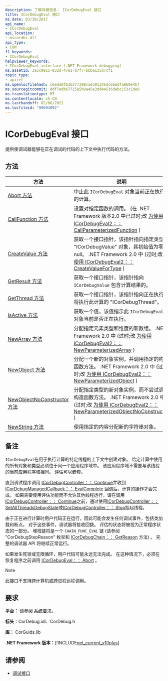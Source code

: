 ```yaml
---
description: 了解详细信息： ICorDebugEval 接口
title: ICorDebugEval 接口
ms.date: 03/30/2017
api_name:
- ICorDebugEval
api_location:
- mscordbi.dll
api_type:
- COM
f1_keywords:
- ICorDebugEval
helpviewer_keywords:
- ICorDebugEval interface [.NET Framework debugging]
ms.assetid: 3a5c9815-832d-47e1-b7f7-bbba135d7cf1
topic_type:
- apiref
ms.openlocfilehash: c6eda0f63b377399cad391346dc6bedfa860e4b7
ms.sourcegitcommit: ddf7edb67715a5b9a45e3dd44536dabc153c1de0
ms.translationtype: MT
ms.contentlocale: zh-CN
ms.lasthandoff: 02/06/2021
ms.locfileid: "99694092"
---
```

# <a name="icordebugeval-interface"></a>ICorDebugEval 接口

提供使调试器能够在正在调试的代码的上下文中执行代码的方法。  
  
## <a name="methods"></a>方法  
  
|方法|说明|  
|------------|-----------------|  
|[Abort 方法](icordebugeval-abort-method.md)|中止此 `ICorDebugEval` 对象当前正在执行的计算。|  
|[CallFunction 方法](icordebugeval-callfunction-method.md)|设置对指定函数的调用。  (在 .NET Framework 版本2.0 中已过时;改 [为使用 ICorDebugEval2：： CallParameterizedFunction](icordebugeval2-callparameterizedfunction-method.md) ) |  
|[CreateValue 方法](icordebugeval-createvalue-method.md)|获取一个接口指针，该指针指向指定类型的 "ICorDebugValue" 对象，其初始值为零或 null。 .NET Framework 2.0 中 (过时;改 [为使用 ICorDebugEval2：： CreateValueForType](icordebugeval2-createvaluefortype-method.md) ) |  
|[GetResult 方法](icordebugeval-getresult-method.md)|获取一个接口指针，该指针指向 `ICorDebugValue` 包含计算结果的。|  
|[GetThread 方法](icordebugeval-getthread-method.md)|获取一个接口指针，该指针指向正在执行或将执行此计算的 "ICorDebugThread"。|  
|[IsActive 方法](icordebugeval-isactive-method.md)|获取一个值，该值指示此 `ICorDebugEval` 对象当前是否正在执行。|  
|[NewArray 方法](icordebugeval-newarray-method.md)|分配指定元素类型和维度的新数组。 .NET Framework 2.0 中 (过时;改 [为使用 ICorDebugEval2：： NewParameterizedArray](icordebugeval2-newparameterizedarray-method.md) ) |  
|[NewObject 方法](icordebugeval-newobject-method.md)|分配一个新的对象实例，并调用指定的构造函数方法。 .NET Framework 2.0 中 (过时;改 [为使用 ICorDebugEval2：： NewParameterizedObject](icordebugeval2-newparameterizedobject-method.md) ) |  
|[NewObjectNoConstructor 方法](icordebugeval-newobjectnoconstructor-method.md)|分配指定类型的新对象实例，而不尝试调用构造函数方法。 .NET Framework 2.0 中 (过时;改 [为使用 ICorDebugEval2：： NewParameterizedObjectNoConstructor](icordebugeval2-newparameterizedobjectnoconstructor-method.md) ) |  
|[NewString 方法](icordebugeval-newstring-method.md)|使用指定的内容分配新的字符串对象。|  
  
## <a name="remarks"></a>备注  

 `ICorDebugEval`在用于执行计算的特定线程的上下文中创建对象。 给定计算中使用的所有对象和类型必须位于同一个应用程序域中。 该应用程序域不需要与该线程的当前应用程序域相同。 评估可以嵌套。  
  
 直到调试程序调用 [ICorDebugController：： Continue](icordebugcontroller-continue-method.md)并收到 [ICorDebugManagedCallback：： EvalComplete](icordebugmanagedcallback-evalcomplete-method.md) 回调后，计算的操作才会完成。 如果需要使用评估功能而不允许其他线程运行，请在调用[ICorDebugController：： Continue](icordebugcontroller-continue-method.md)之前，通过使用[ICorDebugController：： SetAllThreadsDebugState](icordebugcontroller-setallthreadsdebugstate-method.md)或[ICorDebugController：： Stop](icordebugcontroller-stop-method.md)挂起线程。  
  
 由于正在进行计算时用户代码正在运行，因此可能会发生任何调试事件，包括类加载和断点。 对于这些事件，调试器将接收回拨。 评估的状态将被视为正常程序状态的一部分。 堆栈链将是一个 `CHAIN_FUNC_EVAL` 链 (请参阅 "CorDebugStepReason" 枚举和 [ICorDebugChain：： GetReason](icordebugchain-getreason-method.md) 方法) 。 完整的调试器 API 将继续正常运行。  
  
 如果发生死锁或无限循环，用户代码可能永远无法完成。 在这种情况下，必须在恢复程序之前调用 [ICorDebugEval：： Abort](icordebugeval-abort-method.md) 。  
  
> [!NOTE]
> 此接口不支持跨计算机或跨进程远程调用。  
  
## <a name="requirements"></a>要求  

 **平台：** 请参阅 [系统要求](../../get-started/system-requirements.md)。  
  
 **标头**：CorDebug.idl、CorDebug.h  
  
 **库：** CorGuids.lib  
  
 **.NET Framework 版本：**[!INCLUDE[net_current_v10plus](../../../../includes/net-current-v10plus-md.md)]  
  
## <a name="see-also"></a>请参阅

- [调试接口](debugging-interfaces.md)
